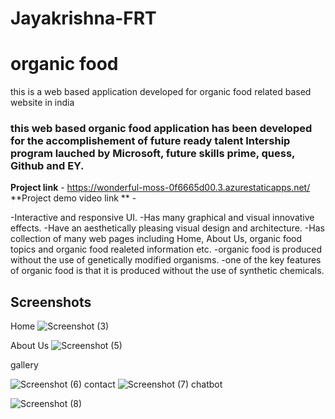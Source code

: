# Jayakrishna-FRT
# organic food

this is a web based application developed for organic food related based website in india

### this web based organic food application has been developed for the accomplishement of future ready taIent Intership program lauched by Microsoft, future skills prime, quess, Github and EY.


**Project link** - https://wonderful-moss-0f6665d00.3.azurestaticapps.net/
**Project demo video link ** -





-Interactive and responsive UI.
-Has many graphical and visual innovative effects.
-Have an aesthetically pleasing visual design and architecture.
-Has collection of many web pages including Home, About Us, organic food topics and organic food realeted information etc.
-organic food is produced without the use of genetically modified organisms.
-one of the key features of organic food is that it is produced without the use of synthetic chemicals.


## Screenshots

Home
![Screenshot (3)](https://github.com/20a31a05h3/Jayakrishna-FRT/assets/109793904/893c2d2d-1a46-4c1c-b165-5da2f9831060)


About Us
![Screenshot (5)](https://github.com/20a31a05h3/Jayakrishna-FRT/assets/109793904/99fe989c-5a06-4e83-834f-2a39c56acf01)

gallery

![Screenshot (6)](https://github.com/20a31a05h3/Jayakrishna-FRT/assets/109793904/0af983a2-a447-4b2b-ba97-a4a6c618b270)
contact
![Screenshot (7)](https://github.com/20a31a05h3/Jayakrishna-FRT/assets/109793904/335b59ad-7662-43e3-89b9-ffae1680ff80)
chatbot

![Screenshot (8)](https://github.com/20a31a05h3/Jayakrishna-FRT/assets/109793904/d73e9802-e87e-464e-bb0d-9dfd88b23a41)





